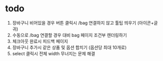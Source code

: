 # todo

1. 장바구니 비어있을 경우 버튼 클릭시 /bag 연결하지 않고 툴팁 띄우기 (아이콘+글귀)
2. 수동으로 /bag 연결할 경우 대비 bag 페이지 조건부 렌더링하기
3. 체크아웃 완료시 피드백 페이지
4. 장바구니 추가시 같은 상품 및 옵션 합치기 (옵션당 최대 10개로)
5. select 클릭시 전체 width 무너지는 문제 해결
